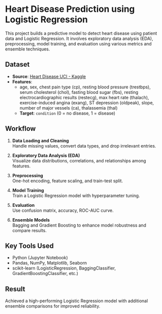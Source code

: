 # Heart Disease Prediction using Logistic Regression

This project builds a predictive model to detect heart disease using patient data and Logistic Regression. It involves exploratory data analysis (EDA), preprocessing, model training, and evaluation using various metrics and ensemble techniques.

## Dataset
- **Source**: [Heart Disease UCI - Kaggle](https://www.kaggle.com/datasets/cherngs/heart-disease-cleveland-uci)
- **Features**:
  - age, sex, chest pain type (cp), resting blood pressure (trestbps), serum cholesterol (chol), fasting blood sugar (fbs), resting electrocardiographic results (restecg), max heart rate (thalach), exercise-induced angina (exang), ST depression (oldpeak), slope, number of major vessels (ca), thalassemia (thal)
  - **Target**: `condition` (0 = no disease, 1 = disease)

## Workflow
1. **Data Loading and Cleaning**  
   Handle missing values, convert data types, and drop irrelevant entries.

2. **Exploratory Data Analysis (EDA)**  
   Visualize data distributions, correlations, and relationships among features.

3. **Preprocessing**  
   One-hot encoding, feature scaling, and train-test split.

4. **Model Training**  
   Train a Logistic Regression model with hyperparameter tuning.

5. **Evaluation**  
   Use confusion matrix, accuracy, ROC-AUC curve.

6. **Ensemble Models**  
   Bagging and Gradient Boosting to enhance model robustness and compare results.

## Key Tools Used
- Python (Jupyter Notebook)
- Pandas, NumPy, Matplotlib, Seaborn
- scikit-learn (LogisticRegression, BaggingClassifier, GradientBoostingClassifier, etc.)

## Result
Achieved a high-performing Logistic Regression model with additional ensemble comparisons for improved reliability.
